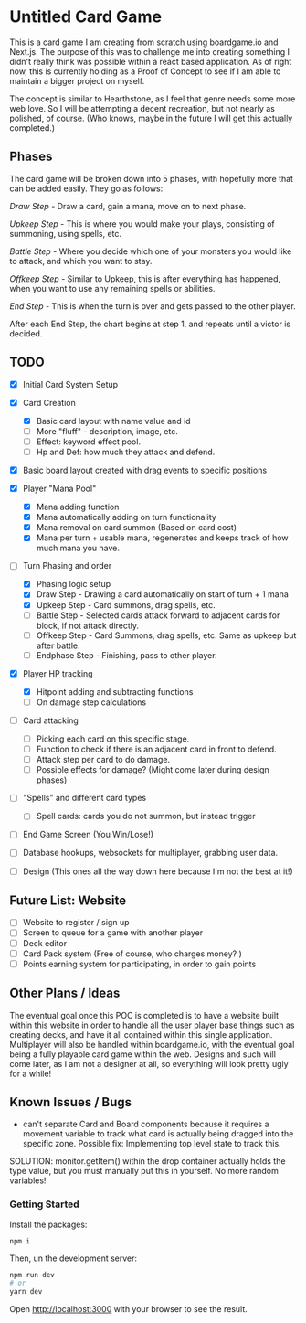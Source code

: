 # Untitled Card Game

This is a card game I am creating from scratch using boardgame.io and Next.js. The purpose of this was to challenge me into creating something I didn't really think was possible within a react based application. As of right now, this is currently holding as a Proof of Concept to see if I am able to maintain a bigger project on myself. 

The concept is similar to Hearthstone, as I feel that genre needs some more web love. So I will be attempting a decent recreation, but not nearly as polished, of course. (Who knows, maybe in the future I will get this actually completed.)

## Phases

The card game will be broken down into 5 phases, with hopefully more that can be added easily. They go as follows:

_Draw Step_ - Draw a card, gain a mana, move on to next phase.

_Upkeep Step_ - This is where you would make your plays, consisting of summoning, using spells, etc.

_Battle Step_ - Where you decide which one of your monsters you would like to attack, and which you want to stay.

_Offkeep Step_ - Similar to Upkeep, this is after everything has happened, when you want to use any remaining spells or abilities.

_End Step_ - This is when the turn is over and gets passed to the other player.

After each End Step, the chart begins at step 1, and repeats until a victor is decided.

## TODO
- [x] Initial Card System Setup
- [x] Card Creation
   - [x] Basic card layout with name value and id
   - [ ] More "fluff" - description, image, etc.
   - [ ] Effect: keyword effect pool.
   - [ ] Hp and Def: how much they attack and defend.
- [x] Basic board layout created with drag events to specific positions
- [x] Player "Mana Pool" 
   - [x] Mana adding function
   - [x] Mana automatically adding on turn functionality
   - [x] Mana removal on card summon (Based on card cost)
   - [x] Mana per turn + usable mana, regenerates and keeps track of how much mana you have. 
- [ ] Turn Phasing and order
   - [x] Phasing logic setup
   - [x] Draw Step - Drawing a card automatically on start of turn + 1 mana
   - [x] Upkeep Step - Card summons, drag spells, etc. 
   - [ ] Battle Step - Selected cards attack forward to adjacent cards for block, if not attack directly.
   - [ ] Offkeep Step - Card Summons, drag spells, etc. Same as upkeep but after battle.
   - [ ] Endphase Step - Finishing, pass to other player.
- [x] Player HP tracking
   - [x] Hitpoint adding and subtracting functions
   - [ ] On damage step calculations
- [ ] Card attacking
   - [ ] Picking each card on this specific stage.
   - [ ] Function to check if there is an adjacent card in front to defend.
   - [ ] Attack step per card to do damage.
   - [ ] Possible effects for damage? (Might come later during design phases)
- [ ] "Spells" and different card types
   - [ ] Spell cards: cards you do not summon, but instead trigger
- [ ] End Game Screen (You Win/Lose!)
- [ ] Database hookups, websockets for multiplayer, grabbing user data.

- [ ] Design (This ones all the way down here because I'm not the best at it!)

## Future List: Website
- [ ] Website to register / sign up
- [ ] Screen to queue for a game with another player
- [ ] Deck editor
- [ ] Card Pack system (Free of course, who charges money? )
- [ ] Points earning system for participating, in order to gain points

## Other Plans / Ideas

The eventual goal once this POC is completed is to have a website built within this website in order to handle all the user player base things such as creating decks, and have it all contained within this single application. Multiplayer will also be handled within boardgame.io, with the eventual goal being a fully playable card game within the web. Designs and such will come later, as I am not a designer at all, so everything will look pretty ugly for a while!

## Known Issues / Bugs
- can't separate Card and Board components because it requires a movement variable to track what card is actually being dragged into the specific zone. Possible fix: Implementing top level state to track this.

SOLUTION:  monitor.getItem() within the drop container actually holds the type value, but you must manually put this in yourself. No more random variables!

### Getting Started
Install the packages: 

``` npm i ```

Then, un the development server: 

```bash
npm run dev
# or
yarn dev
```

Open [http://localhost:3000](http://localhost:3000) with your browser to see the result.